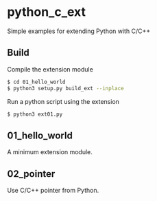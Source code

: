 python_c_ext
============

Simple examples for extending Python with C/C++

## Build

Compile the extension module

```bash
$ cd 01_hello_world
$ python3 setup.py build_ext --inplace
```

Run a python script using the extension

```bash
$ python3 ext01.py
```

## 01_hello_world

A minimum extension module.

## 02_pointer

Use C/C++ pointer from Python.

